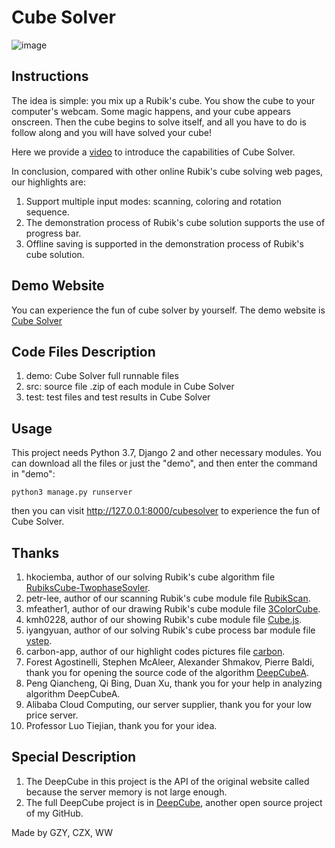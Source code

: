# Cube Solver
![image](https://czx.ac.cn/static/static/media/logo.4bd204f82.svg)
## Instructions
The idea is simple: you mix up a Rubik's cube. You show the cube to your computer's webcam. Some magic happens, and your cube appears onscreen. Then the cube begins to solve itself, and all you have to do is follow along and you will have solved your cube!

Here we provide a [video](https://www.bilibili.com/video/av76684072?zw) to introduce the capabilities of Cube Solver. 

In conclusion, compared with other online Rubik's cube solving web pages, our highlights are: 

1. Support multiple input modes: scanning, coloring and rotation sequence. 
2. The demonstration process of Rubik's cube solution supports the use of progress bar. 
3. Offline saving is supported in the demonstration process of Rubik's cube solution.

## Demo Website
You can experience the fun of cube solver by yourself. The demo website is [Cube Solver](https://czx.ac.cn/cubesolver)

## Code Files Description
1. demo: Cube Solver full runnable files
2. src: source file .zip of each module in Cube Solver
3. test: test files and test results in Cube Solver

## Usage
This project needs Python 3.7, Django 2 and other necessary modules. You can download all the files or just the "demo", and then enter the command in "demo":
```
python3 manage.py runserver      
```
then you can visit http://127.0.0.1:8000/cubesolver to experience the fun of Cube Solver.

## Thanks
1. hkociemba, author of our solving Rubik's cube algorithm file [RubiksCube-TwophaseSovler](https://github.com/hkociemba/rubikscube-twophasesolver).
2. petr-lee, author of our scanning Rubik's cube module file [RubikScan](https://github.com/petr-lee/RubikScan).
3. mfeather1, author of our drawing Rubik's cube module file [3ColorCube](https://github.com/mfeather1/3ColorCube).
4. kmh0228, author of our showing Rubik's cube module file [Cube.js](https://github.com/kmh0228/kmh0228.github.com/tree/master/study/Cube).
5. iyangyuan, author of our solving Rubik's cube process bar module file [ystep](https://github.com/iyangyuan/ystep).
6. carbon-app, author of our highlight codes pictures file [carbon](https://github.com/carbon-app/carbon).
7. Forest Agostinelli, Stephen McAleer, Alexander Shmakov, Pierre Baldi, thank you for opening the source code of the algorithm [DeepCubeA](https://codeocean.com/capsule/5723040/tree/v1).
8. Peng Qiancheng, Qi Bing, Duan Xu, thank you for your help in analyzing algorithm DeepCubeA.
9. Alibaba Cloud Computing, our server supplier, thank you for your low price server.
10. Professor Luo Tiejian, thank you for your idea.

## Special Description
1. The DeepCube in this project is the API of the original website called because the server memory is not large enough.
2. The full DeepCube project is in [DeepCube](https://github.com/x5g/DeepCube), another open source project of my GitHub.



Made by GZY, CZX, WW
